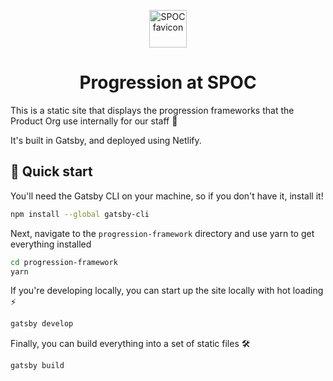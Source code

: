 <p align="center">
  <a href="https://product-org-progression.netlify.com">
    <img alt="SPOC favicon" src="https://res.cloudinary.com/dfsayl1xs/image/upload/v1566319235/progression-framework/favicon-a763e636729f8957f2241359e918e9f3_opwao3.png" width="60" />
  </a>
</p>
<h1 align="center">
    Progression at SPOC
</h1>

This is a static site that displays the progression frameworks that the Product Org use internally for our staff 🙌

It's built in Gatsby, and deployed using Netlify.

## 🚀 Quick start

You'll need the Gatsby CLI on your machine, so if you don't have it, install it!

```sh
npm install --global gatsby-cli
```

Next, navigate to the `progression-framework` directory and use yarn to get everything installed

```sh
cd progression-framework
yarn
```

If you're developing locally, you can start up the site locally with hot loading ⚡

```sh
gatsby develop
```

Finally, you can build everything into a set of static files 🛠️

```sh
gatsby build
```
